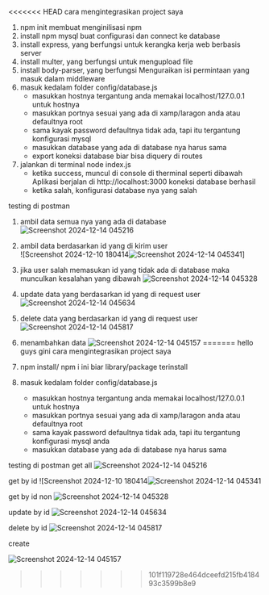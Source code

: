 <<<<<<< HEAD
cara mengintegrasikan project saya

1. npm init membuat menginilisasi npm
2. install npm mysql buat configurasi dan connect ke database
3. install express, yang berfungsi untuk kerangka kerja web berbasis server
4. install multer, yang berfungsi untuk mengupload file
5. install body-parser, yang berfungsi Menguraikan isi permintaan yang masuk dalam middleware
6. masuk kedalam folder config/database.js
   - masukkan hostnya tergantung anda memakai localhost/127.0.0.1 untuk hostnya
   - masukkan portnya sesuai yang ada di xamp/laragon anda atau defaultnya root
   - sama kayak password defaultnya tidak ada, tapi itu tergantung konfigurasi mysql
   - masukkan database yang ada di database nya harus sama
   - export koneksi database biar bisa diquery di routes
7. jalankan di terminal node index.js
   - ketika success, muncul di console di therminal seperti dibawah
     Aplikasi berjalan di http://localhost:3000
     koneksi database berhasil
   - ketika salah, konfigurasi database nya yang salah

testing di postman

1. ambil data semua nya yang ada di database
   ![Screenshot 2024-12-14 045216](https://github.com/user-attachments/assets/1a732a72-6fd1-4a74-9295-921c44966fe7)

2. ambil data berdasarkan id yang di kirim user  
   ![Screenshot 2024-12-10 180414![Screenshot 2024-12-14 045341](https://github.com/user-attachments/assets/5af05733-74c2-4feb-861d-d4680297baa0)]

3. jika user salah memasukan id yang tidak ada di database maka munculkan kesalahan yang dibawah
   ![Screenshot 2024-12-14 045328](https://github.com/user-attachments/assets/6a00b6fe-890f-4d8e-893e-49d739044008)

4. update data yang berdasarkan id yang di request user
   ![Screenshot 2024-12-14 045634](https://github.com/user-attachments/assets/d3b1bff3-1a38-44b3-a0cf-88d1bb91d33b)

5. delete data yang berdasarkan id yang di request user
   ![Screenshot 2024-12-14 045817](https://github.com/user-attachments/assets/0a0f7ca4-92ac-46bf-8d86-3fa82e647770)

6. menambahkan data
   ![Screenshot 2024-12-14 045157](https://github.com/user-attachments/assets/d4973da2-b995-489f-bb04-8395f7032528)
=======
hello guys 
gini cara mengintegrasikan project saya 

1. npm install/ npm i ini biar library/package terinstall
2. masuk kedalam folder config/database.js
   - masukkan hostnya tergantung anda memakai localhost/127.0.0.1 untuk hostnya
   - masukkan portnya sesuai yang ada di xamp/laragon anda atau defaultnya root
   - sama kayak password defaultnya tidak ada, tapi itu tergantung konfigurasi mysql anda
   - masukkan database yang ada di database nya harus sama


testing di postman
get all
![Screenshot 2024-12-14 045216](https://github.com/user-attachments/assets/1a732a72-6fd1-4a74-9295-921c44966fe7)

get by id 
![Screenshot 2024-12-10 180414![Screenshot 2024-12-14 045341](https://github.com/user-attachments/assets/5af05733-74c2-4feb-861d-d4680297baa0)

get by id non
![Screenshot 2024-12-14 045328](https://github.com/user-attachments/assets/6a00b6fe-890f-4d8e-893e-49d739044008)

update by id
![Screenshot 2024-12-14 045634](https://github.com/user-attachments/assets/d3b1bff3-1a38-44b3-a0cf-88d1bb91d33b)


delete by id
![Screenshot 2024-12-14 045817](https://github.com/user-attachments/assets/0a0f7ca4-92ac-46bf-8d86-3fa82e647770)

create

![Screenshot 2024-12-14 045157](https://github.com/user-attachments/assets/d4973da2-b995-489f-bb04-8395f7032528)
>>>>>>> 101f119728e464dceefd215fb418493c3599b8e9
